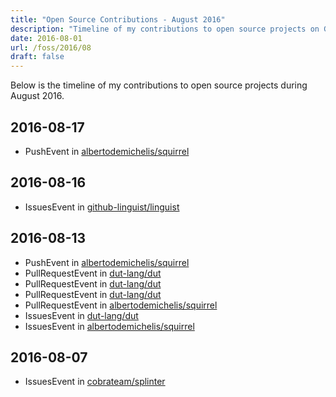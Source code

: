 ```yaml
---
title: "Open Source Contributions - August 2016"
description: "Timeline of my contributions to open source projects on GitHub during August 2016."
date: 2016-08-01
url: /foss/2016/08
draft: false
---
```


Below is the timeline of my contributions to open source projects during August 2016.

## 2016-08-17

- PushEvent in [albertodemichelis/squirrel](https://github.com/albertodemichelis/squirrel)

## 2016-08-16

- IssuesEvent in [github-linguist/linguist](https://github.com/github-linguist/linguist)

## 2016-08-13

- PushEvent in [albertodemichelis/squirrel](https://github.com/albertodemichelis/squirrel)
- PullRequestEvent in [dut-lang/dut](https://github.com/dut-lang/dut)
- PullRequestEvent in [dut-lang/dut](https://github.com/dut-lang/dut)
- PullRequestEvent in [dut-lang/dut](https://github.com/dut-lang/dut)
- PullRequestEvent in [albertodemichelis/squirrel](https://github.com/albertodemichelis/squirrel)
- IssuesEvent in [dut-lang/dut](https://github.com/dut-lang/dut)
- IssuesEvent in [albertodemichelis/squirrel](https://github.com/albertodemichelis/squirrel)

## 2016-08-07

- IssuesEvent in [cobrateam/splinter](https://github.com/cobrateam/splinter)

